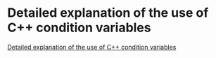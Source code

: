 # Detailed explanation of the use of C++ condition variables
[Detailed explanation of the use of C++ condition variables](https://aiwithcloud.com/2022/09/15/detailed_explanation_of_the_use_of_c_condition_variables/)
